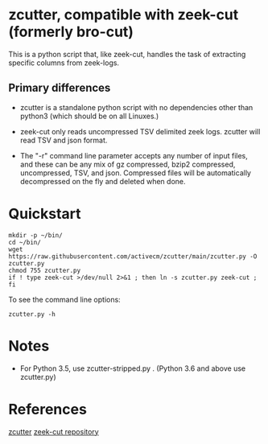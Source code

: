 

# zcutter, compatible with zeek-cut (formerly bro-cut)

This is a python script that, like zeek-cut, handles the task of
extracting specific columns from zeek-logs.

## Primary differences
- zcutter is a standalone python script with no dependencies other than
python3 (which should be on all Linuxes.)

- zeek-cut only reads uncompressed TSV delimited zeek logs.  zcutter will
read TSV and json format.

- The "-r" command line parameter accepts any number of input files, and
these can be any mix of gz compressed, bzip2 compressed, uncompressed,
TSV, and json.  Compressed files will be automatically decompressed on
the fly and deleted when done.


# Quickstart
```
mkdir -p ~/bin/
cd ~/bin/
wget https://raw.githubusercontent.com/activecm/zcutter/main/zcutter.py -O zcutter.py
chmod 755 zcutter.py
if ! type zeek-cut >/dev/null 2>&1 ; then ln -s zcutter.py zeek-cut ; fi
```

To see the command line options:

`zcutter.py -h`


# Notes
- For Python 3.5, use zcutter-stripped.py .  (Python 3.6 and above use zcutter.py)


# References
[zcutter](https://github.com/activecm/zcutter/)
[zeek-cut repository](https://github.com/zeek/zeek-aux/)



